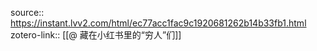 source:: https://instant.lvv2.com/html/ec77acc1fac9c1920681262b14b33fb1.html
zotero-link:: [[@ 藏在小红书里的“穷人”们]]
